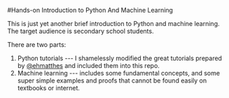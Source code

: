 #Hands-on Introduction to Python And Machine Learning

This is just yet another brief introduction to Python and machine learning. The target audience is secondary school students.

There are two parts:

1. Python tutorials --- I shamelessly modified the great tutorials prepared by [@ehmatthes](https://twitter.com/ehmatthes) and included them into this repo.
2. Machine learning --- includes some fundamental concepts, and some super simple examples and proofs that cannot be found easily on textbooks or internet.
